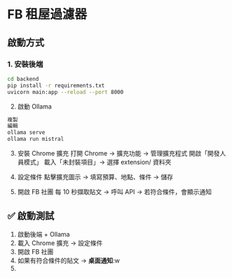 # FB 租屋過濾器

## 啟動方式
### 1. 安裝後端
```bash
cd backend
pip install -r requirements.txt
uvicorn main:app --reload --port 8000
```

2. 啟動 Ollama
```bash
複製
編輯
ollama serve
ollama run mistral
```

3. 安裝 Chrome 擴充
打開 Chrome → 擴充功能 → 管理擴充程式
開啟「開發人員模式」
載入「未封裝項目」→ 選擇 extension/ 資料夾

4. 設定條件
點擊擴充圖示 → 填寫預算、地點、條件 → 儲存

5. 開啟 FB 社團
每 10 秒擷取貼文 → 呼叫 API → 若符合條件，會顯示通知

## ✅ **啟動測試**
1. 啟動後端 + Ollama  
2. 載入 Chrome 擴充 → 設定條件  
3. 開啟 FB 社團  
4. 如果有符合條件的貼文 → **桌面通知**:w
5. 
